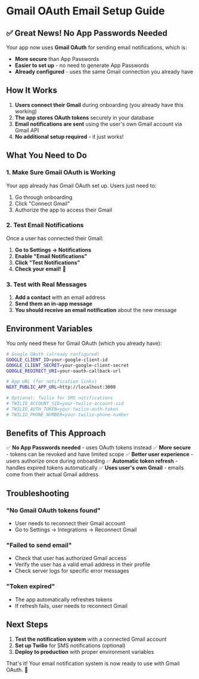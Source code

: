 # Gmail OAuth Email Setup Guide

## ✅ Great News! No App Passwords Needed

Your app now uses **Gmail OAuth** for sending email notifications, which is:
- **More secure** than App Passwords
- **Easier to set up** - no need to generate App Passwords
- **Already configured** - uses the same Gmail connection you already have

## How It Works

1. **Users connect their Gmail** during onboarding (you already have this working)
2. **The app stores OAuth tokens** securely in your database
3. **Email notifications are sent** using the user's own Gmail account via Gmail API
4. **No additional setup required** - it just works!

## What You Need to Do

### 1. Make Sure Gmail OAuth is Working
Your app already has Gmail OAuth set up. Users just need to:
1. Go through onboarding
2. Click "Connect Gmail" 
3. Authorize the app to access their Gmail

### 2. Test Email Notifications
Once a user has connected their Gmail:

1. **Go to Settings → Notifications**
2. **Enable "Email Notifications"**
3. **Click "Test Notifications"**
4. **Check your email!** 📧

### 3. Test with Real Messages
1. **Add a contact** with an email address
2. **Send them an in-app message**
3. **You should receive an email notification** about the new message

## Environment Variables

You only need these for Gmail OAuth (which you already have):

```bash
# Google OAuth (already configured)
GOOGLE_CLIENT_ID=your-google-client-id
GOOGLE_CLIENT_SECRET=your-google-client-secret
GOOGLE_REDIRECT_URI=your-oauth-callback-url

# App URL (for notification links)
NEXT_PUBLIC_APP_URL=http://localhost:3000

# Optional: Twilio for SMS notifications
# TWILIO_ACCOUNT_SID=your-twilio-account-sid
# TWILIO_AUTH_TOKEN=your-twilio-auth-token
# TWILIO_PHONE_NUMBER=your-twilio-phone-number
```

## Benefits of This Approach

✅ **No App Passwords needed** - uses OAuth tokens instead
✅ **More secure** - tokens can be revoked and have limited scope
✅ **Better user experience** - users authorize once during onboarding
✅ **Automatic token refresh** - handles expired tokens automatically
✅ **Uses user's own Gmail** - emails come from their actual Gmail address

## Troubleshooting

### "No Gmail OAuth tokens found"
- User needs to reconnect their Gmail account
- Go to Settings → Integrations → Reconnect Gmail

### "Failed to send email"
- Check that user has authorized Gmail access
- Verify the user has a valid email address in their profile
- Check server logs for specific error messages

### "Token expired"
- The app automatically refreshes tokens
- If refresh fails, user needs to reconnect Gmail

## Next Steps

1. **Test the notification system** with a connected Gmail account
2. **Set up Twilio** for SMS notifications (optional)
3. **Deploy to production** with proper environment variables

That's it! Your email notification system is now ready to use with Gmail OAuth. 🎉 